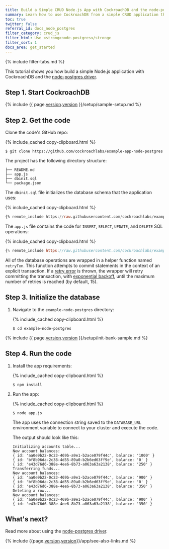 ```yaml
---
title: Build a Simple CRUD Node.js App with CockroachDB and the node-postgres Driver
summary: Learn how to use CockroachDB from a simple CRUD application that uses the node-postgres driver.
toc: true
twitter: false
referral_id: docs_node_postgres
filter_category: crud_js
filter_html: Use <strong>node-postgres</strong>
filter_sort: 1
docs_area: get_started
---
```


{% include filter-tabs.md %}

This tutorial shows you how build a simple Node.js application with CockroachDB and the [node-postgres driver](https://node-postgres.com/).

## Step 1. Start CockroachDB

{% include {{ page.[version](cluster-settings.html#setting-version).[version](cluster-settings.html#setting-version) }}/setup/sample-setup.md %}

## Step 2. Get the code

Clone the code's GitHub repo:

{% include_cached copy-clipboard.html %}
~~~ shell
$ git clone https://github.com/cockroachlabs/example-app-node-postgres
~~~

The project has the following directory structure:

~~~
├── README.md
├── app.js
├── dbinit.sql
└── package.json
~~~

The `dbinit.sql` file initializes the database schema that the application uses:

{% include_cached copy-clipboard.html %}
~~~ sql
{% remote_include https://raw.githubusercontent.com/cockroachlabs/example-app-node-postgres/main/dbinit.sql %}
~~~

The `app.js` file contains the code for `INSERT`, `SELECT`, `UPDATE`, and `DELETE` SQL operations:

{% include_cached copy-clipboard.html %}
~~~ js
{% remote_include https://raw.githubusercontent.com/cockroachlabs/example-app-node-postgres/main/app.js %}
~~~

All of the database operations are wrapped in a helper function named `retryTxn`. This function attempts to commit statements in the context of an explicit transaction. If a [retry error](transaction-retry-error-reference.html) is thrown, the wrapper will retry committing the transaction, with [exponential backoff](https://en.wikipedia.org/wiki/Exponential_backoff), until the maximum number of retries is reached (by default, 15).

## Step 3. Initialize the database

1. Navigate to the `example-node-postgres` directory:

    {% include_cached copy-clipboard.html %}
    ~~~ shell
    $ cd example-node-postgres
    ~~~
    
{% include {{ page.[version](cluster-settings.html#setting-version).[version](cluster-settings.html#setting-version) }}/setup/init-bank-sample.md %}

## Step 4. Run the code

1. Install the app requirements:

    {% include_cached copy-clipboard.html %}
    ~~~ shell
    $ npm install
    ~~~

1. Run the app:

    {% include_cached copy-clipboard.html %}
    ~~~ shell
    $ node app.js
    ~~~

    The app uses the connection string saved to the `DATABASE_URL` environment variable to connect to your cluster and execute the code.

    The output should look like this:

    ~~~
    Initializing accounts table...
    New account balances:
    { id: 'aa0e9b22-0c23-469b-a9e1-b2ace079f44c', balance: '1000' }
    { id: 'bf8b96da-2c38-4d55-89a0-b2b6ed63ff9e', balance: '0' }
    { id: 'e43d76d6-388e-4ee6-8b73-a063a63a2138', balance: '250' }
    Transferring funds...
    New account balances:
    { id: 'aa0e9b22-0c23-469b-a9e1-b2ace079f44c', balance: '900' }
    { id: 'bf8b96da-2c38-4d55-89a0-b2b6ed63ff9e', balance: '0' }
    { id: 'e43d76d6-388e-4ee6-8b73-a063a63a2138', balance: '350' }
    Deleting a row...
    New account balances:
    { id: 'aa0e9b22-0c23-469b-a9e1-b2ace079f44c', balance: '900' }
    { id: 'e43d76d6-388e-4ee6-8b73-a063a63a2138', balance: '350' }
    ~~~

## What's next?

Read more about using the [node-postgres driver](https://www.npmjs.com/package/pg).

{% include {{page.[version](cluster-settings.html#setting-version).[version](cluster-settings.html#setting-version)}}/app/see-also-links.md %}
